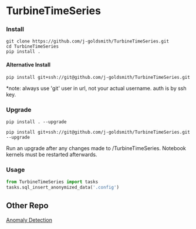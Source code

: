 # TurbineTimeSeries

### Install
```
git clone https://github.com/j-goldsmith/TurbineTimeSeries.git
cd TurbineTimeSeries
pip install .
```
#### Alternative Install
```
pip install git+ssh://git@github.com/j-goldsmith/TurbineTimeSeries.git
```
*note: always use 'git' user in url, not your actual username. auth is by ssh key.

### Upgrade
```
pip install . --upgrade

pip install git+ssh://git@github.com/j-goldsmith/TurbineTimeSeries.git --upgrade
```
Run an upgrade after any changes made to /TurbineTimeSeries. Notebook kernels must be restarted afterwards. 

### Usage
```python
from TurbineTimeSeries import tasks
tasks.sql_insert_anonymized_data('.config')
```

## Other Repo
[Anomaly Detection](https://github.com/mGalarnyk/AnomalyDetectionMachineData)

